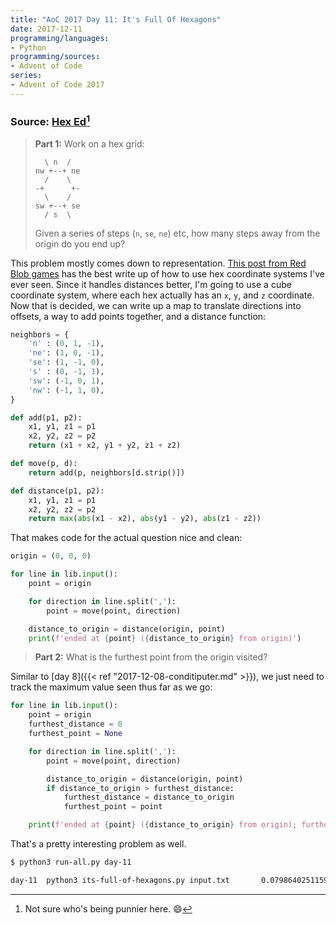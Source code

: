 ```yaml
---
title: "AoC 2017 Day 11: It's Full Of Hexagons"
date: 2017-12-11
programming/languages:
- Python
programming/sources:
- Advent of Code
series:
- Advent of Code 2017
---
```

### Source: [Hex Ed](http://adventofcode.com/2017/day/11)[^punny]

> **Part 1:** Work on a hex grid:
>
> ```
>   \ n  /
> nw +--+ ne
>   /    \
> -+      +-
>   \    /
> sw +--+ se
>   / s  \
> ```
> Given a series of steps (`n`, `se`, `ne`) etc, how many steps away from the origin do you end up?

<!--more-->

This problem mostly comes down to representation. [This post from Red Blob games](https://www.redblobgames.com/grids/hexagons/) has the best write up of how to use hex coordinate systems I've ever seen. Since it handles distances better, I'm going to use a cube coordinate system, where each hex actually has an `x`, `y`, and `z` coordinate. Now that is decided, we can write up a map to translate directions into offsets, a way to add points together, and a distance function:

```python
neighbors = {
    'n' : (0, 1, -1),
    'ne': (1, 0, -1),
    'se': (1, -1, 0),
    's' : (0, -1, 1),
    'sw': (-1, 0, 1),
    'nw': (-1, 1, 0),
}

def add(p1, p2):
    x1, y1, z1 = p1
    x2, y2, z2 = p2
    return (x1 + x2, y1 + y2, z1 + z2)

def move(p, d):
    return add(p, neighbors[d.strip()])

def distance(p1, p2):
    x1, y1, z1 = p1
    x2, y2, z2 = p2
    return max(abs(x1 - x2), abs(y1 - y2), abs(z1 - z2))
```

That makes code for the actual question nice and clean:

```python
origin = (0, 0, 0)

for line in lib.input():
    point = origin

    for direction in line.split(','):
        point = move(point, direction)

    distance_to_origin = distance(origin, point)
    print(f'ended at {point} ({distance_to_origin} from origin)')
```

> **Part 2:** What is the furthest point from the origin visited?

Similar to [day 8]({{< ref "2017-12-08-conditiputer.md" >}}), we just need to track the maximum value seen thus far as we go:

```python
for line in lib.input():
    point = origin
    furthest_distance = 0
    furthest_point = None

    for direction in line.split(','):
        point = move(point, direction)

        distance_to_origin = distance(origin, point)
        if distance_to_origin > furthest_distance:
            furthest_distance = distance_to_origin
            furthest_point = point

    print(f'ended at {point} ({distance_to_origin} from origin); furthest was {furthest_point} ({furthest_distance} from origin)')
```

That's a pretty interesting problem as well.

```bash
$ python3 run-all.py day-11

day-11  python3 its-full-of-hexagons.py input.txt       0.0798640251159668      ended at (650, -313, -337) (650 from origin); furthest was (1465, -1070, -395) (1465 from origin)
```

[^punny]: Not sure who's being punnier here. :smile:
